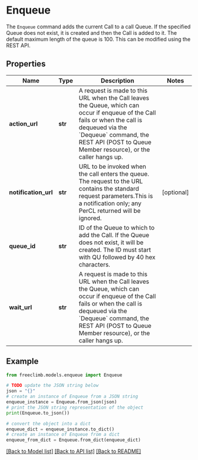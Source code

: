 # Enqueue

The `Enqueue` command adds the current Call to a call Queue. If the specified Queue does not exist, it is created and then the Call is added to it. The default maximum length of the queue is 100. This can be modified using the REST API.

## Properties

Name | Type | Description | Notes
------------ | ------------- | ------------- | -------------
**action_url** | **str** | A request is made to this URL when the Call leaves the Queue, which can occur if enqueue of the Call fails or when the call is dequeued via the &#x60;Dequeue&#x60; command, the REST API (POST to Queue Member resource), or the caller hangs up. | 
**notification_url** | **str** | URL to be invoked when the call enters the queue. The request to the URL contains the standard request parameters.This is a notification only; any PerCL returned will be ignored. | [optional] 
**queue_id** | **str** | ID of the Queue to which to add the Call. If the Queue does not exist, it will be created. The ID must start with QU followed by 40 hex characters. | 
**wait_url** | **str** | A request is made to this URL when the Call leaves the Queue, which can occur if enqueue of the Call fails or when the call is dequeued via the &#x60;Dequeue&#x60; command, the REST API (POST to Queue Member resource), or the caller hangs up. | 

## Example

```python
from freeclimb.models.enqueue import Enqueue

# TODO update the JSON string below
json = "{}"
# create an instance of Enqueue from a JSON string
enqueue_instance = Enqueue.from_json(json)
# print the JSON string representation of the object
print(Enqueue.to_json())

# convert the object into a dict
enqueue_dict = enqueue_instance.to_dict()
# create an instance of Enqueue from a dict
enqueue_from_dict = Enqueue.from_dict(enqueue_dict)
```
[[Back to Model list]](../README.md#documentation-for-models) [[Back to API list]](../README.md#documentation-for-api-endpoints) [[Back to README]](../README.md)


